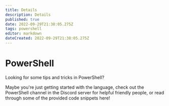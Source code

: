 ```yaml
---
title: Details
description: Details
published: true
date: 2022-09-29T21:38:05.275Z
tags: powershell
editor: markdown
dateCreated: 2022-09-29T21:38:05.275Z
---
```


# PowerShell

Looking for some tips and tricks in PowerShell? 

Maybe you're just getting started with the language, check out the PowerShell channel in the Discord server for helpful friendly people, or read through some of the provided code snippets here!